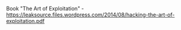 Book "The Art of Exploitation" - https://leaksource.files.wordpress.com/2014/08/hacking-the-art-of-exploitation.pdf

